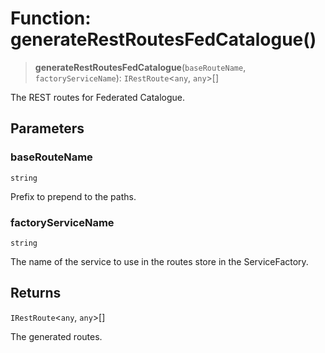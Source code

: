 # Function: generateRestRoutesFedCatalogue()

> **generateRestRoutesFedCatalogue**(`baseRouteName`, `factoryServiceName`): `IRestRoute`\<`any`, `any`\>[]

The REST routes for Federated Catalogue.

## Parameters

### baseRouteName

`string`

Prefix to prepend to the paths.

### factoryServiceName

`string`

The name of the service to use in the routes store in the ServiceFactory.

## Returns

`IRestRoute`\<`any`, `any`\>[]

The generated routes.
